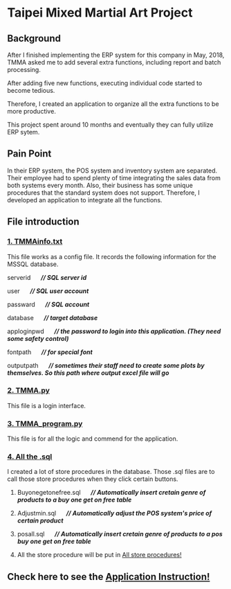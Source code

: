 # Taipei Mixed Martial Art Project

## Background
After I finished implementing the ERP system for this company in May, 2018, TMMA asked me to add several extra functions, including report and batch processing. 

After adding five new functions, executing individual code started to become tedious. 

Therefore, I created an application to organize all the extra functions to be more productive.

This project spent around 10 months and eventually they can fully utilize ERP sytem.


## Pain Point

In their ERP system, the POS system and inventory system are separated. Their employee had to spend plenty of time integrating the sales data from both systems every month. Also, their business has some unique procedures that the standard system does not support. Therefore, I developed an application to integrate all the functions.

## File introduction
### [1. TMMAinfo.txt](https://github.com/red574890/TMMA-report-project/blob/main/TMMAinfo/TMMAinfo.txt)
This file works as a config file. It records the following information for the MSSQL database.

serverid      &nbsp;&nbsp;&nbsp;&nbsp;   __*// SQL server id*__

user           &nbsp;&nbsp;&nbsp;&nbsp;   __*// SQL user account*__

passward      &nbsp;&nbsp;&nbsp;&nbsp;    __*// SQL account*__

database      &nbsp;&nbsp;&nbsp;&nbsp;     __*// target database*__

apploginpwd    &nbsp;&nbsp;&nbsp;&nbsp;    __*// the password to login into this application. (They need some safety control)*__

fontpath      &nbsp;&nbsp;&nbsp;&nbsp;    __*// for special font*__

outputpath     &nbsp;&nbsp;&nbsp;&nbsp;   __*// sometimes their staff need to create some plots by themselves. So this path where output excel file will go*__

### [2. TMMA.py](https://github.com/red574890/TMMA-report-project/blob/main/login/TMMA.py)
This file is a login interface.


### [3. TMMA_program.py](https://github.com/red574890/TMMA-report-project/blob/main/main_code/TMMA_program.py)
This file is for all the logic and commend for the application.

### [4. All the .sql](https://github.com/red574890/TMMA-report-project/tree/main/SQLcode)
I created a lot of store procedures in the database. Those .sql files are to call those store procedures when they click certain buttons.
1. Buyonegetonefree.sql  &nbsp;&nbsp;&nbsp;&nbsp; __*// Automatically insert cretain genre of products to a buy one get on free table*__

2. Adjustmin.sql        &nbsp;&nbsp;&nbsp;&nbsp;   __*// Automatically adjust the POS system's price of certain product*__

3. posall.sql          &nbsp;&nbsp;&nbsp;&nbsp;  __*// Automatically insert cretain genre of products to a pos buy one get on free table*__

4. All the store procedure will be put in [All store procedures!](https://github.com/red574890/TMMA-report-project/tree/main/SQLcode/all%20store%20procedures)


## Check here to see the [Application Instruction!](https://github.com/red574890/TMMA-report-project/blob/main/interface_guide/interface_guide.md)


